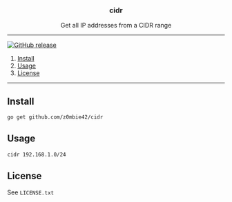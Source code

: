 <p align="center">
  <h3 align="center">cidr</h3>
  <p align="center"> Get all IP addresses from a CIDR range</p>
</p>

--------

[![GitHub release](https://img.shields.io/github/release/z0mbie42/cidr.svg)](https://github.com/z0mbie42/cidr/releases)

1. [Install](#install)
2. [Usage](#usage)
3. [License](#license)

-------------------

## Install

```sh
go get github.com/z0mbie42/cidr
```


## Usage

```sh
cidr 192.168.1.0/24
```


## License

See `LICENSE.txt`
